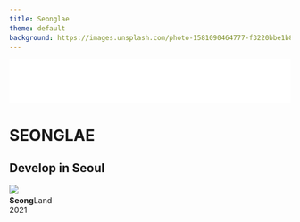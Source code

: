 ```yaml
---
title: Seonglae
theme: default
background: https://images.unsplash.com/photo-1581090464777-f3220bbe1b8b?ixlib=rb-1.2.1&q=85&fm=jpg&crop=entropy&cs=srgb&w=1200
---
```


<img src="https://github.com/seonglae/seonglae/raw/release/seongland.gif" class="w-200 mx-auto"/>

<div class="grid w-80 mx-auto mt-6" style="font-weight: bold">
<h1 >SEONGLAE</h1>
</div>
<div class="grid w-60 mx-auto">
<h2 >Develop in Seoul</h2>
</div>

<div class="abs-bl mx-14 my-12 flex">
  <img src="https://www.notion.so/image/https%3A%2F%2Fs3-us-west-2.amazonaws.com%2Fsecure.notion-static.com%2F74580f20-3ef3-4fac-b1b0-361878f03d31%2Ffavicon.png?table=block&id=8297970a-a588-4685-9b39-f8c1e4d6323f&width=820&userId=cc6eaf5c-fcd5-409e-a6df-675cb86c358f&cache=v2" class="h-8">
  <div class="ml-3 flex flex-col text-left">
    <div><b>Seong</b>Land</div>
    <div class="text-sm opacity-50">2021</div>
  </div>
</div>
